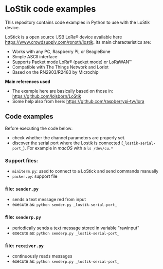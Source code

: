 # LoStik code examples
This repository contains code examples in Python to use with the LoStik device.

LoStick is a open source USB LoRa® device available here https://www.crowdsupply.com/ronoth/lostik. Its main characteristics are:
* Works with any PC, Raspberry Pi, or BeagleBone
* Simple ASCII interface
* Supports Packet mode LoRa® (packet mode) or LoRaWAN™
* Compatible with The Things Network and Loriot
* Based on the RN2903/R2483 by Microchip

**Main references used**
* The example here are basically based on those in: https://github.com/lolsborn/LoStik
* Some help also from here: https://github.com/raspberrypi-tw/lora

## Code examples

Before executing the code below: 
* check whether the channel parameters are properly set.
* discover the serial port where the Lostik is connected (```_lostik-serial-port_```). For example in _macOS_ with a ```ls /dev/cu.*```

### Support files:
* ```miniterm.py```: used to connect to a LoStick and send commands manually
* ```packer.py```: support file

### file: ```sender.py```
- sends a text message red from input
- execute as: ```python sender.py _lostik-serial-port_```

### file: ```senderp.py```
- periodically sends a text message stored in variable "rawinput"
- execute as: ```python senderp.py _lostik-serial-port_```

### file: ```receiver.py```
- continuously reads messages
- execute as: ```python senderp.py _lostik-serial-port_```
